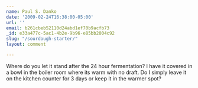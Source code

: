 ```yaml
---
name: Paul S. Danko
date: '2009-02-24T16:38:00-05:00'
url: ''
email: b261cbeb52110d24abd1ef70b9acfb73
_id: e33a477c-5ac1-4b2e-9b96-e85bb2004c92
slug: "/sourdough-starter/"
layout: comment

---
```


Where do you let it stand after the 24 hour fermentation? I have it covered in a bowl in the boiler room where its warm with no draft. Do I simply leave it on the kitchen counter for 3 days or keep it in the warmer spot?
